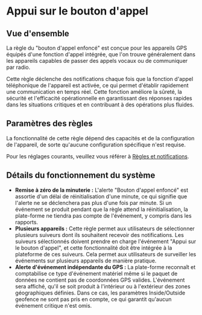 # Appui sur le bouton d'appel

## Vue d'ensemble

La règle du "bouton d'appel enfoncé" est conçue pour les appareils GPS équipés d'une fonction d'appel intégrée, que l'on trouve généralement dans les appareils capables de passer des appels vocaux ou de communiquer par radio.

Cette règle déclenche des notifications chaque fois que la fonction d'appel téléphonique de l'appareil est activée, ce qui permet d'établir rapidement une communication en temps réel. Cette fonction améliore la sûreté, la sécurité et l'efficacité opérationnelle en garantissant des réponses rapides dans les situations critiques et en contribuant à des opérations plus fluides.

## Paramètres des règles

La fonctionnalité de cette règle dépend des capacités et de la configuration de l'appareil, de sorte qu'aucune configuration spécifique n'est requise.

Pour les réglages courants, veuillez vous référer à [Règles et notifications](../).

## Détails du fonctionnement du système

* **Remise à zéro de la minuterie :** L'alerte "Bouton d'appel enfoncé" est assortie d'un délai de réinitialisation d'une minute, ce qui signifie que l'alerte ne se déclenchera pas plus d'une fois par minute. Si un événement se produit pendant que la règle attend la réinitialisation, la plate-forme ne tiendra pas compte de l'événement, y compris dans les rapports.
* **Plusieurs appareils :** Cette règle permet aux utilisateurs de sélectionner plusieurs suiveurs dont ils souhaitent recevoir des notifications. Les suiveurs sélectionnés doivent prendre en charge l'événement "Appui sur le bouton d'appel", et cette fonctionnalité doit être intégrée à la plateforme de ces suiveurs. Cela permet aux utilisateurs de surveiller les événements sur plusieurs appareils de manière pratique.
* **Alerte d'événement indépendante du GPS :** La plate-forme reconnaît et comptabilise ce type d'événement matériel même si le paquet de données ne contient pas de coordonnées GPS valides. L'événement sera affiché, qu'il se soit produit à l'intérieur ou à l'extérieur des zones géographiques définies. Dans ce cas, les paramètres Inside/Outside geofence ne sont pas pris en compte, ce qui garantit qu'aucun événement critique n'est omis.

